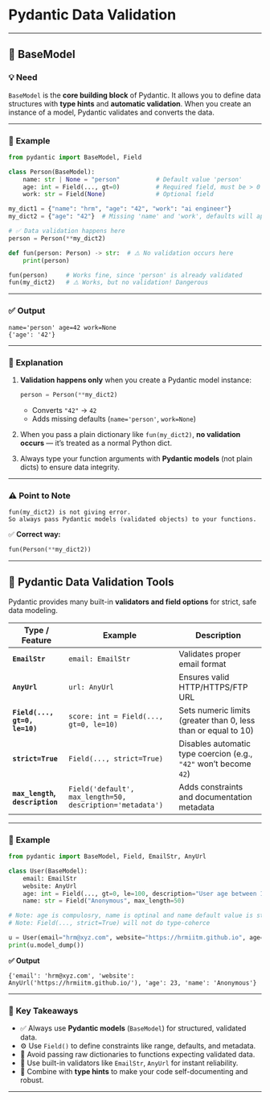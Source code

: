 
# Pydantic Data Validation

---

## 🧩 **BaseModel**

### 💡 **Need**

`BaseModel` is the **core building block** of Pydantic.
It allows you to define data structures with **type hints** and **automatic validation**.
When you create an instance of a model, Pydantic validates and converts the data.

---

### 🧰 **Example**

```python
from pydantic import BaseModel, Field

class Person(BaseModel):
    name: str | None = "person"          # Default value 'person'
    age: int = Field(..., gt=0)          # Required field, must be > 0
    work: str = Field(None)              # Optional field

my_dict1 = {"name": "hrm", "age": "42", "work": "ai engineer"}
my_dict2 = {"age": "42"}  # Missing 'name' and 'work', defaults will apply

# ✅ Data validation happens here
person = Person(**my_dict2)

def fun(person: Person) -> str:  # ⚠️ No validation occurs here
    print(person)

fun(person)     # Works fine, since 'person' is already validated
fun(my_dict2)   # ⚠️ Works, but no validation! Dangerous
```

---

### ✅ **Output**

```text
name='person' age=42 work=None
{'age': '42'}
```

---

### 🧠 **Explanation**

1. **Validation happens only** when you create a Pydantic model instance:

   ```python
   person = Person(**my_dict2)
   ```

   * Converts `"42"` → `42`
   * Adds missing defaults (`name='person'`, `work=None`)

2. When you pass a plain dictionary like `fun(my_dict2)`,
   **no validation occurs** — it’s treated as a normal Python dict.

3. Always type your function arguments with **Pydantic models** (not plain dicts) to ensure data integrity.

---

### ⚠️ **Point to Note**

```text
fun(my_dict2) is not giving error.
So always pass Pydantic models (validated objects) to your functions.
```

✅ **Correct way:**

```python
fun(Person(**my_dict2))
```

---

## 🧩 **Pydantic Data Validation Tools**

Pydantic provides many built-in **validators and field options** for strict, safe data modeling.

| Type / Feature                  | Example                                                   | Description                                                       |
| ------------------------------- | --------------------------------------------------------- | ----------------------------------------------------------------- |
| **`EmailStr`**                  | `email: EmailStr`                                         | Validates proper email format                                     |
| **`AnyUrl`**                    | `url: AnyUrl`                                             | Ensures valid HTTP/HTTPS/FTP URL                                  |
| **`Field(..., gt=0, le=10)`**   | `score: int = Field(..., gt=0, le=10)`                    | Sets numeric limits (greater than 0, less than or equal to 10)    |
| **`strict=True`**               | `Field(..., strict=True)`                                 | Disables automatic type coercion (e.g., `"42"` won’t become `42`) |
| **`max_length`, `description`** | `Field('default', max_length=50, description='metadata')` | Adds constraints and documentation metadata                       |

---

### 💬 **Example**

```python
from pydantic import BaseModel, Field, EmailStr, AnyUrl

class User(BaseModel):
    email: EmailStr
    website: AnyUrl
    age: int = Field(..., gt=0, le=100, description="User age between 1-100")
    name: str = Field("Anonymous", max_length=50)

# Note: age is compulosry, name is optinal and name default value is string Anonymous
# Note: Field(..., strict=True) will not do type-coherce

u = User(email="hrm@xyz.com", website="https://hrmiitm.github.io", age="23")
print(u.model_dump())
```

**✅ Output**

```text
{'email': 'hrm@xyz.com', 'website': AnyUrl('https://hrmiitm.github.io/'), 'age': 23, 'name': 'Anonymous'}
```

---

### 🏁 **Key Takeaways**

* ✅ Always use **Pydantic models** (`BaseModel`) for structured, validated data.
* ⚙️ Use `Field()` to define constraints like range, defaults, and metadata.
* 🚫 Avoid passing raw dictionaries to functions expecting validated data.
* 📧 Use built-in validators like `EmailStr`, `AnyUrl` for instant reliability.
* 💪 Combine with **type hints** to make your code self-documenting and robust.

---
